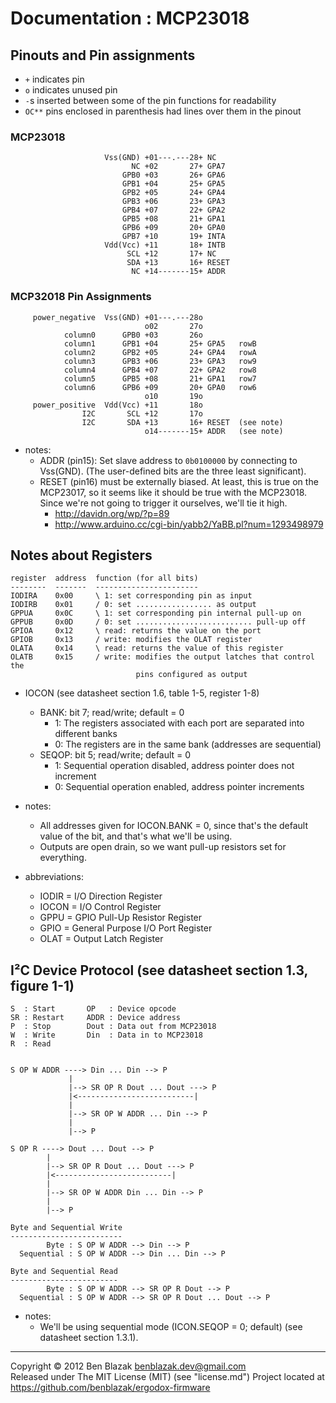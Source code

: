 # Documentation : MCP23018

## Pinouts and Pin assignments

* `+` indicates pin
* `o` indicates unused pin
* `-`s inserted between some of the pin functions for readability
* `OC**` pins enclosed in parenthesis had lines over them in the pinout

### MCP23018
                         Vss(GND) +01---.---28+ NC
                               NC +02       27+ GPA7
                             GPB0 +03       26+ GPA6
                             GPB1 +04       25+ GPA5
                             GPB2 +05       24+ GPA4
                             GPB3 +06       23+ GPA3
                             GPB4 +07       22+ GPA2
                             GPB5 +08       21+ GPA1
                             GPB6 +09       20+ GPA0
                             GPB7 +10       19+ INTA
                         Vdd(Vcc) +11       18+ INTB
                              SCL +12       17+ NC
                              SDA +13       16+ RESET
                               NC +14-------15+ ADDR

### MCP32018 Pin Assignments

         power_negative  Vss(GND) +01---.---28o
                                  o02       27o
                column0      GPB0 +03       26o
                column1      GPB1 +04       25+ GPA5   rowB
                column2      GPB2 +05       24+ GPA4   rowA
                column3      GPB3 +06       23+ GPA3   row9
                column4      GPB4 +07       22+ GPA2   row8
                column5      GPB5 +08       21+ GPA1   row7
                column6      GPB6 +09       20+ GPA0   row6
                                  o10       19o
         power_positive  Vdd(Vcc) +11       18o
                    I2C       SCL +12       17o
                    I2C       SDA +13       16+ RESET  (see note)
                                  o14-------15+ ADDR   (see note)

* notes:
  * ADDR (pin15): Set slave address to `0b0100000` by connecting to Vss(GND).
    (The user-defined bits are the three least significant).
  * RESET (pin16) must be externally biased.  At least, this is true on the
    MCP23017, so it seems like it should be true with the MCP23018.  Since
    we're not going to trigger it ourselves, we'll tie it high.
    * <http://davidn.org/wp/?p=89>
    * <http://www.arduino.cc/cgi-bin/yabb2/YaBB.pl?num=1293498979>

## Notes about Registers

    register  address  function (for all bits)
    --------  -------  -----------------------
    IODIRA    0x00     \ 1: set corresponding pin as input
    IODIRB    0x01     / 0: set ................. as output
    GPPUA     0x0C     \ 1: set corresponding pin internal pull-up on
    GPPUB     0x0D     / 0: set .......................... pull-up off
    GPIOA     0x12     \ read: returns the value on the port
    GPIOB     0x13     / write: modifies the OLAT register
    OLATA     0x14     \ read: returns the value of this register
    OLATB     0x15     / write: modifies the output latches that control the
                                pins configured as output

* IOCON (see datasheet section 1.6, table 1-5, register 1-8)
  * BANK: bit 7; read/write; default = 0
    * 1: The registers associated with each port are separated into different
      banks
    * 0: The registers are in the same bank (addresses are sequential)
  * SEQOP: bit 5; read/write; default = 0
    * 1: Sequential operation disabled, address pointer does not increment
    * 0: Sequential operation enabled, address pointer increments

* notes:
  * All addresses given for IOCON.BANK = 0, since that's the default value of
    the bit, and that's what we'll be using.
  * Outputs are open drain, so we want pull-up resistors set for everything.

* abbreviations:
  * IODIR = I/O Direction Register
  * IOCON = I/O Control Register
  * GPPU = GPIO Pull-Up Resistor Register
  * GPIO = General Purpose I/O Port Register
  * OLAT = Output Latch Register

## I&sup2;C Device Protocol (see datasheet section 1.3, figure 1-1)

    S  : Start       OP   : Device opcode
    SR : Restart     ADDR : Device address
    P  : Stop        Dout : Data out from MCP23018
    W  : Write       Din  : Data in to MCP23018
    R  : Read


    S OP W ADDR ----> Din ... Din --> P
                 |
                 |--> SR OP R Dout ... Dout ---> P
                 |<--------------------------|
                 |
                 |--> SR OP W ADDR ... Din --> P
                 |
                 |--> P

    S OP R ----> Dout ... Dout --> P
            |
            |--> SR OP R Dout ... Dout ---> P
            |<--------------------------|
            |
            |--> SR OP W ADDR Din ... Din --> P
            |
            |--> P

    Byte and Sequential Write
    -------------------------
            Byte : S OP W ADDR --> Din --> P
      Sequential : S OP W ADDR --> Din ... Din --> P

    Byte and Sequential Read
    ------------------------
            Byte : S OP W ADDR --> SR OP R Dout --> P
      Sequential : S OP W ADDR --> SR OP R Dout ... Dout --> P

* notes:
  * We'll be using sequential mode (ICON.SEQOP = 0; default) (see datasheet
    section 1.3.1).

-------------------------------------------------------------------------------

Copyright &copy; 2012 Ben Blazak <benblazak.dev@gmail.com>  
Released under The MIT License (MIT) (see "license.md")
Project located at <https://github.com/benblazak/ergodox-firmware>

